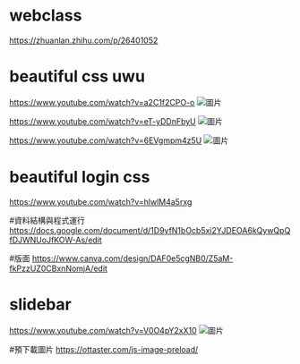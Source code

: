 # webclass
 
https://zhuanlan.zhihu.com/p/26401052

# beautiful css uwu
https://www.youtube.com/watch?v=a2C1f2CPO-o
![圖片](https://github.com/yu1547/webclass/assets/64255522/69fab378-f772-4635-91d8-98e3e9cf41cf)

https://www.youtube.com/watch?v=eT-yDDnFbyU
![圖片](https://github.com/yu1547/webclass/assets/64255522/21b42633-8c34-45fe-91a1-fc7a2c992f6b)

https://www.youtube.com/watch?v=6EVgmpm4z5U
![圖片](https://github.com/yu1547/webclass/assets/64255522/5fa3eb80-09a6-4e4a-870d-28c638f768b1)


# beautiful login css
https://www.youtube.com/watch?v=hlwlM4a5rxg

#資料結構與程式運行
https://docs.google.com/document/d/1D9yfN1bOcb5xi2YJDEOA6kQywQpQfDJWNUoJfKOW-As/edit

#版面
https://www.canva.com/design/DAF0e5cgNB0/Z5aM-fkPzzUZ0CBxnNomjA/edit
# slidebar
https://www.youtube.com/watch?v=V0O4pY2xX10
![圖片](https://github.com/yu1547/webclass/assets/64255522/d2987265-f751-4335-9023-be280b1b4c41)

#預下載圖片
https://ottaster.com/js-image-preload/